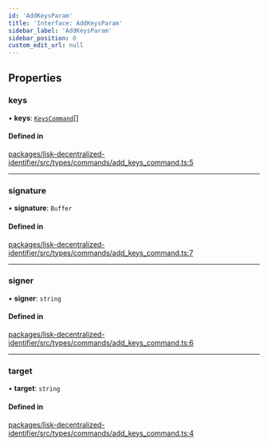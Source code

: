 ```yaml
---
id: 'AddKeysParam'
title: 'Interface: AddKeysParam'
sidebar_label: 'AddKeysParam'
sidebar_position: 0
custom_edit_url: null
---
```


## Properties

### keys

• **keys**: [`KeysCommand`](KeysCommand.md)[]

#### Defined in

[packages/lisk-decentralized-identifier/src/types/commands/add_keys_command.ts:5](https://github.com/aldhosutra/lisk-did/blob/e1cde64/packages/lisk-decentralized-identifier/src/types/commands/add_keys_command.ts#L5)

---

### signature

• **signature**: `Buffer`

#### Defined in

[packages/lisk-decentralized-identifier/src/types/commands/add_keys_command.ts:7](https://github.com/aldhosutra/lisk-did/blob/e1cde64/packages/lisk-decentralized-identifier/src/types/commands/add_keys_command.ts#L7)

---

### signer

• **signer**: `string`

#### Defined in

[packages/lisk-decentralized-identifier/src/types/commands/add_keys_command.ts:6](https://github.com/aldhosutra/lisk-did/blob/e1cde64/packages/lisk-decentralized-identifier/src/types/commands/add_keys_command.ts#L6)

---

### target

• **target**: `string`

#### Defined in

[packages/lisk-decentralized-identifier/src/types/commands/add_keys_command.ts:4](https://github.com/aldhosutra/lisk-did/blob/e1cde64/packages/lisk-decentralized-identifier/src/types/commands/add_keys_command.ts#L4)
